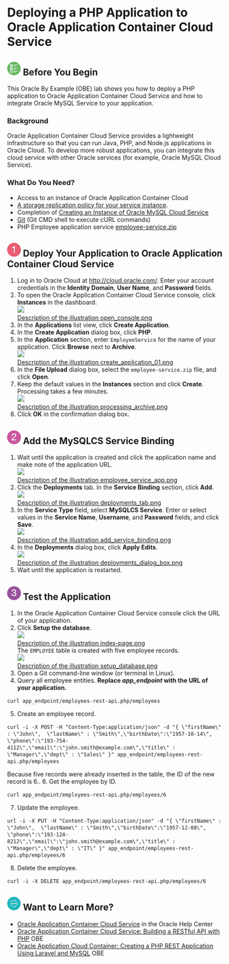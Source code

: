 # Deploying a PHP Application to Oracle Application Container Cloud Service #

## ![](../common/img/32_begin.png) Before You Begin ##
This Oracle By Example (OBE) lab shows you how to deploy a PHP application to Oracle Application Container Cloud Service and how to integrate Oracle MySQL Service to your application.

### Background ###
Oracle Application Container Cloud Service provides a lightweight infrastructure so that you can run Java, PHP, and Node.js applications in Oracle Cloud. To develop more robust applications, you can integrate this cloud service with other Oracle services (for example, Oracle MySQL Cloud Service).

### What Do You Need? ###
* Access to an instance of Oracle Application Container Cloud
* [A storage replication policy for your service instance](https://docs.oracle.com/en/cloud/iaas/storage-cloud/cssto/selecting-replication-policy-your-service-instance.html).
* Completion of [Creating an Instance of Oracle MySQL Cloud Service](https://apexapps.oracle.com/pls/apex/f?p=44785:112:0::::P112_CONTENT_ID:19922)
* [Git](https://git-scm.com/downloads) (Git CMD shell to execute cURL commands)
* PHP Employee application service [employee-service.zip](files/employee-service.zip)


## ![](../common/img/32_1.png) Deploy Your Application to Oracle Application Container Cloud Service ##
1. Log in to Oracle Cloud at http://cloud.oracle.com/. Enter your account credentials in the **Identity Domain**, **User Name**, and **Password** fields. 
2. To open the Oracle Application Container Cloud Service console, click **Instances** in the dashboard. 
<br>![](img/open_console.png)
<br>[Description of the illustration open_console.png](files/open_console.txt)
3. In the **Applications** list view, click **Create Application**. 
4. In the **Create Application** dialog box, click **PHP**. 
5. In the **Application** section, enter `EmployeeService` for the name of your application. Click **Browse** next to **Archive**. 
<br>![](img/create_application_01.png)
<br>[Description of the illustration create_application_01.png](files/create_application_01.txt)
6. In the **File Upload** dialog box, select the `employee-service.zip` file, and click **Open**. 
7. Keep the default values in the **Instances** section and click **Create**. Processing takes a few minutes. 
<br>![](img/processing_archive.png)
<br>[Description of the illustration processing_archive.png](files/processing_archive.txt)
8. Click **OK** in the confirmation dialog box. 


## ![](../common/img/32_2.png) Add the MySQLCS Service Binding ##
1. Wait until the application is created and click the application name and make note of the application URL. 
<br>![](img/employee_service_app.png)
<br>[Description of the illustration employee_service_app.png](files/employee_service_app.txt)
2. Click the **Deployments** tab. In the **Service Binding** section, click **Add**. 
<br>![](img/deployments_tab.png)
<br>[Description of the illustration deployments_tab.png](files/deployments_tab.txt)
3. In the **Service Type** field, select **MySQLCS Service**. Enter or select values in the **Service Name**, **Username**, and **Password** fields, and click **Save**. 
<br>![](img/add_service_binding.png)
<br>[Description of the illustration add_service_binding.png](files/add_service_binding.txt)
4. In the **Deployments** dialog box, click **Apply Edits**. 
<br>![](img/deployments_dialog_box.png)
<br>[Description of the illustration deployments_dialog_box.png](files/deployments_dialog_box.txt)
5. Wait until the application is restarted. 


## ![](../common/img/32_3.png) Test the Application ##
1. In the Oracle Application Container Cloud Service console click the URL of your application.
2. Click **Setup the database**. 
<br>![](img/index-page.png)
<br>[Description of the illustration index-page.png](files/index-page.txt)
<br>The `EMPLOYEE` table is created with five employee records.
<br>![](img/setup_database.png)
<br>[Description of the illustration setup_database.png](files/setup_database.txt)
3. Open a Git command-line window (or terminal in Linux).
4. Query all employee entities. **Replace *app_endpoint* with the URL of your application.**
```shell
curl app_endpoint/employees-rest-api.php/employees
```
5. Create an employee record. 
```shell
curl -i -X POST -H "Content-Type:application/json" -d "{ \"firstName\" : \"John\",  \"lastName\" : \"Smith\",\"birthDate\":\"1957-10-14\", \"phone\":\"193-754-4112\",\"email\":\"john.smith@example.com\",\"title\" : \"Manager\",\"dept\" : \"Sales\" }" app_endpoint/employees-rest-api.php/employees
```
Because five records were already inserted in the table, the ID of the new record is 6.. 
6. Get the employee by ID. 
```shell
curl app_endpoint/employees-rest-api.php/employees/6
```
7. Update the employee. 
```shell
url -i -X PUT -H "Content-Type:application/json" -d "{ \"firstName\" : \"John\",  \"lastName\" : \"Smith\",\"birthDate\":\"1957-12-08\", \"phone\":\"193-124-8212\",\"email\":\"john.smith@example.com\",\"title\" : \"Manager\",\"dept\" : \"IT\" }" app_endpoint/employees-rest-api.php/employees/6
```
8. Delete the employee. 
```shell
curl -i -X DELETE app_endpoint/employees-rest-api.php/employees/6
```

## ![](../common/img/32_more.png) Want to Learn More? ##
* [Oracle Application Container Cloud Service](http://docs.oracle.com/en/cloud/paas/app-container-cloud/index.html) in the Oracle Help Center
* [Oracle Application Container Cloud Service: Building a RESTful API with PHP](https://apexapps.oracle.com/pls/apex/f?p=44785:112:10556495222365::::P112_CONTENT_ID:17099) OBE
* [Oracle Application Cloud Container: Creating a PHP REST Application Using Laravel and MySQL](https://apexapps.oracle.com/pls/apex/f?p=44785:112:0::::P112_CONTENT_ID:18797) OBE

